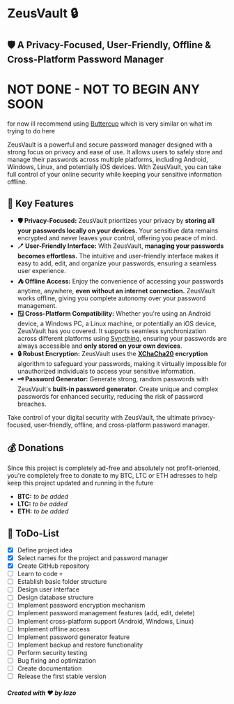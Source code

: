 # ZeusVault 🔒
## 🛡️ A Privacy-Focused, User-Friendly, Offline & Cross-Platform Password Manager 

# NOT DONE - NOT TO BEGIN ANY SOON
for now ill recommend using [Buttercup](https://github.com/buttercup) which is very similar on what im trying to do here

ZeusVault is a powerful and secure password manager designed with a strong focus on privacy and ease of use. It allows users to safely store and manage their passwords across multiple platforms, including Android, Windows, Linux, and potentially iOS devices. With ZeusVault, you can take full control of your online security while keeping your sensitive information offline.

## 🔑 Key Features

- **🛡️ Privacy-Focused:** ZeusVault prioritizes your privacy by **storing all your passwords locally on your devices.** Your sensitive data remains encrypted and never leaves your control, offering you peace of mind.
- **🪥 User-Friendly Interface:** With ZeusVault, **managing your passwords becomes effortless.** The intuitive and user-friendly interface makes it easy to add, edit, and organize your passwords, ensuring a seamless user experience.
- **⛺ Offline Access:** Enjoy the convenience of accessing your passwords anytime, anywhere, **even without an internet connection.** ZeusVault works offline, giving you complete autonomy over your password management.
- **🪟 Cross-Platform Compatibility:** Whether you're using an Android device, a Windows PC, a Linux machine, or potentially an iOS device, ZeusVault has you covered. It supports seamless synchronization across different platforms using [Syncthing](https://github.com/syncthing/syncthing), ensuring your passwords are always accessible and **only stored on your own devices**.
- **🔒 Robust Encryption:** ZeusVault uses the **[XChaCha20](https://www.cryptopp.com/wiki/XChaCha20) encryption** algorithm to safeguard your passwords, making it virtually impossible for unauthorized individuals to access your sensitive information.
- **🗝️ Password Generator:** Generate strong, random passwords with ZeusVault's **built-in password generator.** Create unique and complex passwords for enhanced security, reducing the risk of password breaches.

Take control of your digital security with ZeusVault, the ultimate privacy-focused, user-friendly, offline, and cross-platform password manager.

## 💰 Donations

Since this project is completely ad-free and absolutely not profit-oriented, you're completely free to donate to my BTC, LTC or ETH adresses to help keep this project updated and running in the future
- **BTC:** *to be added*
- **LTC:** *to be added*
- **ETH:** *to be added*

## 📝 ToDo-List

- [x] Define project idea
- [x] Select names for the project and password manager
- [x] Create GitHub repository
- [ ] Learn to code 💀
- [ ] Establish basic folder structure
- [ ] Design user interface
- [ ] Design database structure
- [ ] Implement password encryption mechanism
- [ ] Implement password management features (add, edit, delete)
- [ ] Implement cross-platform support (Android, Windows, Linux)
- [ ] Implement offline access
- [ ] Implement password generator feature
- [ ] Implement backup and restore functionality
- [ ] Perform security testing
- [ ] Bug fixing and optimization
- [ ] Create documentation
- [ ] Release the first stable version

##### *Created with ❤️ by lazo*
